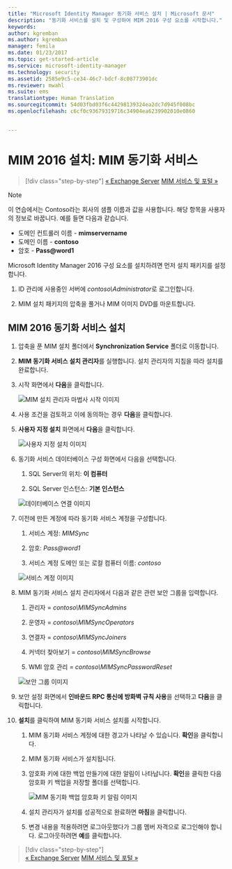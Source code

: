 ```yaml
---
title: "Microsoft Identity Manager 동기화 서비스 설치 | Microsoft 문서"
description: "동기화 서비스를 설치 및 구성하여 MIM 2016 구성 요소를 시작합니다."
keywords: 
author: kgremban
ms.author: kgremban
manager: femila
ms.date: 01/23/2017
ms.topic: get-started-article
ms.service: microsoft-identity-manager
ms.technology: security
ms.assetid: 2585e9c5-ce34-46c7-bdcf-8c08773901dc
ms.reviewer: mwahl
ms.suite: ems
translationtype: Human Translation
ms.sourcegitcommit: 54d03fbd03f6c44298139324ea2dc7d945f008bc
ms.openlocfilehash: c6cf0c93679319716c34904ea6239902010e0860


---
```


# <a name="install-mim-2016-mim-synchronization-service"></a>MIM 2016 설치: MIM 동기화 서비스

>[!div class="step-by-step"]
[« Exchange Server](prepare-server-exchange.md)
[MIM 서비스 및 포털 »](install-mim-service-portal.md)

> [!NOTE]
> 이 연습에서는 Contoso라는 회사의 샘플 이름과 값을 사용합니다. 해당 항목을 사용자의 정보로 바꿉니다. 예를 들면 다음과 같습니다.
> - 도메인 컨트롤러 이름 - **mimservername**
> - 도메인 이름 - **contoso**
> - 암호 - **Pass@word1**

Microsoft Identity Manager 2016 구성 요소를 설치하려면 먼저 설치 패키지를 설정합니다.

1. ID 관리에 사용중인 서버에 *contoso\Administrator*로 로그인합니다.

2. MIM 설치 패키지의 압축을 풀거나 MIM 이미지 DVD를 마운트합니다.

## <a name="install-mim-2016-synchronization-service"></a>MIM 2016 동기화 서비스 설치

1. 압축을 푼 MIM 설치 폴더에서 **Synchronization Service** 폴더로 이동합니다.

2. **MIM 동기화 서비스 설치 관리자**를 실행합니다. 설치 관리자의 지침을 따라 설치를 완료합니다.

3. 시작 화면에서 **다음**을 클릭합니다.

    ![MIM 설치 관리자 마법사 시작 이미지](media/MIM-Install1.png)

4. 사용 조건을 검토하고 이에 동의하는 경우 **다음**을 클릭합니다.

5. **사용자 지정 설치** 화면에서 **다음**을 클릭합니다.

    ![사용자 지정 설치 이미지](media/MIM-Install2.png)

6.  동기화 서비스 데이터베이스 구성 화면에서 다음을 선택합니다.

    1.  SQL Server의 위치: **이 컴퓨터**

    2.  SQL Server 인스턴스: **기본 인스턴스**

    ![데이터베이스 연결 이미지](media/MIM-Install3.png)

7.  이전에 만든 계정에 따라 동기화 서비스 계정을 구성합니다.

    1.  서비스 계정: *MIMSync*

    2.  암호: *Pass@word1*

    3.  서비스 계정 도메인 또는 로컬 컴퓨터 이름: *contoso*

    ![서비스 계정 이미지](media/MIM-Install4.png)

8.  MIM 동기화 서비스 설치 관리자에서 다음과 같은 관련 보안 그룹을 입력합니다.

    1. 관리자 = *contoso\MIMSyncAdmins*

    2. 운영자 = *contoso\MIMSyncOperators*

    3. 연결자 = *contoso\MIMSyncJoiners*

    4. 커넥터 찾아보기 = *contoso\MIMSyncBrowse*

    5. WMI 암호 관리 = *contoso\MIMSyncPasswordReset*

    ![보안 그룹 이미지](media/MIM-Install5.png)

9. 보안 설정 화면에서 **인바운드 RPC 통신에 방화벽 규칙 사용**을 선택하고 **다음**을 클릭합니다.

10. **설치**를 클릭하여 MIM 동기화 서비스 설치를 시작합니다.

    1. MIM 동기화 서비스 계정에 대한 경고가 나타날 수 있습니다. **확인**을 클릭합니다.

    2. MIM 동기화 서비스가 설치됩니다.

    3. 암호화 키에 대한 백업 만들기에 대한 알림이 나타납니다. **확인**을 클릭한 다음 암호화 키 백업을 저장할 폴더를 선택합니다.

        ![MIM 동기화 백업 암호화 키 알림 이미지](media/MIM-Install7.png)

    4. 설치 관리자가 설치를 성공적으로 완료하면 **마침**을 클릭합니다.

    5. 변경 내용을 적용하려면 로그아웃했다가 그룹 멤버 자격으로 로그인해야 합니다. 로그아웃하려면 **예**를 클릭합니다.

>[!div class="step-by-step"]  
[« Exchange Server](prepare-server-exchange.md)
[MIM 서비스 및 포털 »](install-mim-service-portal.md)



<!--HONumber=Jan17_HO4-->


